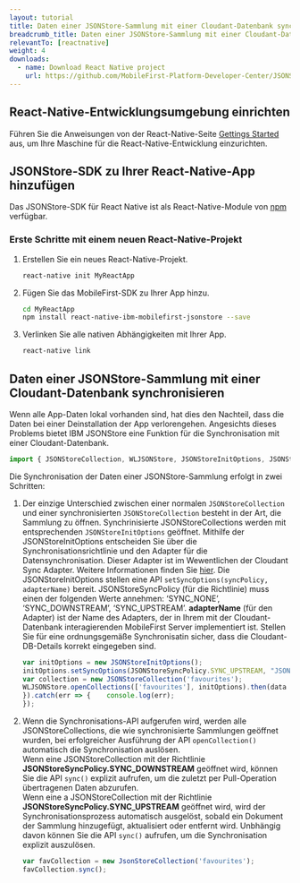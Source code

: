 ```yaml
---
layout: tutorial
title: Daten einer JSONStore-Sammlung mit einer Cloudant-Datenbank synchronisieren
breadcrumb_title: Daten einer JSONStore-Sammlung mit einer Cloudant-Datenbank synchronisieren
relevantTo: [reactnative]
weight: 4
downloads:
  - name: Download React Native project
    url: https://github.com/MobileFirst-Platform-Developer-Center/JSONStoreReactNative
---
```

<!-- NLS_CHARSET=UTF-8 -->
##  React-Native-Entwicklungsumgebung einrichten
Führen Sie die Anweisungen von der React-Native-Seite [Gettings Started](https://facebook.github.io/react-native/docs/getting-started.html) aus, um Ihre Maschine für die React-Native-Entwicklung einzurichten.

##  JSONStore-SDK zu Ihrer React-Native-App hinzufügen
Das JSONStore-SDK für React Native ist als React-Native-Module von [npm](https://www.npmjs.com/package/react-native-mobilefirst-jsonstore) verfügbar.

### Erste Schritte mit einem neuen React-Native-Projekt
1. Erstellen Sie ein neues React-Native-Projekt.
    ```bash
    react-native init MyReactApp
    ```

2. Fügen Sie das MobileFirst-SDK zu Ihrer App hinzu.
    ```bash
    cd MyReactApp
    npm install react-native-ibm-mobilefirst-jsonstore --save
    ```

3.  Verlinken Sie alle nativen Abhängigkeiten mit Ihrer App.
    ```bash
    react-native link
    ```

## Daten einer JSONStore-Sammlung mit einer Cloudant-Datenbank synchronisieren
Wenn alle App-Daten lokal vorhanden sind, hat dies den Nachteil, dass die Daten bei einer Deinstallation der App verlorengehen. Angesichts dieses Problems bietet IBM JSONStore eine Funktion für die Synchronisation mit einer Cloudant-Datenbank. 

```javascript
import { JSONStoreCollection, WLJSONStore, JSONStoreInitOptions, JSONStoreSyncPolicy, JSONStoreAddOptions } from 'react-native-ibm-mobilefirst-jsonstore';
```

Die Synchronisation der Daten einer JSONStore-Sammlung erfolgt in zwei Schritten:

1. Der einzige Unterschied zwischen einer normalen `JSONStoreCollection` und einer synchronisierten `JSONStoreCollection` besteht in der Art, die Sammlung zu öffnen. Synchrinisierte JSONStoreCollections werden mit entsprechenden `JSONStoreInitOptions` geöffnet. Mithilfe der JSONStoreInitOptions entscheiden Sie über die Synchronisationsrichtlinie und den Adapter für die Datensynchronisation. Dieser Adapter ist im Wewentlichen der Cloudant Sync Adapter. Weitere Informationen finden Sie [hier](https://mobilefirstplatform.ibmcloud.com/blog/2018/02/23/jsonstoresync-couchdb-databases/). Die JSONStoreInitOptions stellen eine API `setSyncOptions(syncPolicy, adapterName)` bereit. JSONStoreSyncPolicy (für die Richtlinie) muss einen der folgenden Werte annehmen: ‘SYNC_NONE’, ‘SYNC_DOWNSTREAM’, ‘SYNC_UPSTREAM’. **adapterName** (für den Adapter) ist der Name des Adapters, der in Ihrem mit der Cloudant-Datenbank interagierenden MobileFirst Server implementiert ist. Stellen Sie für eine ordnungsgemäße Synchronisatin sicher, dass die Cloudant-DB-Details korrekt eingegeben sind. 

    ```javascript
    var initOptions = new JSONStoreInitOptions();
    initOptions.setSyncOptions(JSONStoreSyncPolicy.SYNC_UPSTREAM, "JSONStoreCloudantSync");
    var collection = new JSONStoreCollection('favourites');
    WLJSONStore.openCollections(['favourites'], initOptions).then(data => {	console.log("Successfully opened collection with Sync Policy!");
   }).catch(err => {	console.log(err);
   });
    ```

2. Wenn die Synchronisations-API aufgerufen wird, werden alle JSONStoreCollections, die wie synchronisierte Sammlungen geöffnet wurden, bei erfolgreicher Ausführung der API `openCollection()` automatisch die Synchronisation auslösen. <br/>
    Wenn eine JSONStoreCollection mit der Richtlinie **JSONStoreSyncPolicy.SYNC_DOWNSTREAM** geöffnet wird, können Sie die API `sync()` explizit aufrufen, um die zuletzt per Pull-Operation übertragenen Daten abzurufen. <br/>
    Wenn eine a JSONStoreCollection mit der Richtlinie **JSONStoreSyncPolicy.SYNC_UPSTREAM** geöffnet wird, wird der Synchronisationsprozess automatisch ausgelöst, sobald ein Dokument der Sammlung hinzugefügt, aktualisiert oder entfernt wird. Unbhängig davon können Sie die API `sync()` aufrufen, um die Synchronisation explizit auszulösen. <br/>
    ```javascript
    var favCollection = new JsonStoreCollection('favourites');
    favCollection.sync();
    ```    
